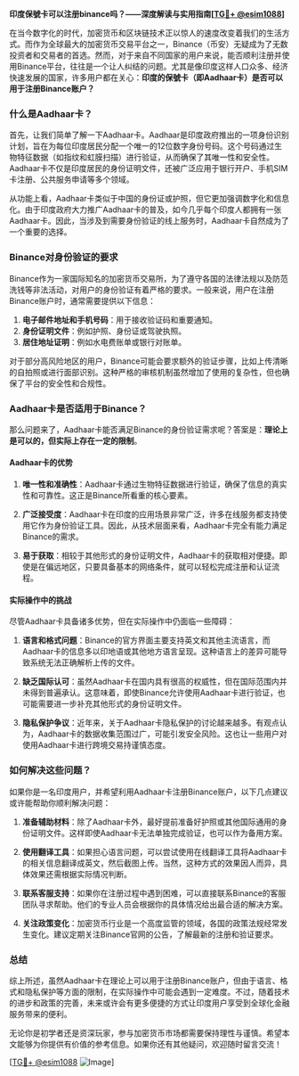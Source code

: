 **印度保號卡可以注册binance吗？——深度解读与实用指南[[TG💪+ @esim1088](https://t.me/s/esim1088)]**

在当今数字化的时代，加密货币和区块链技术正以惊人的速度改变着我们的生活方式。而作为全球最大的加密货币交易平台之一，Binance（币安）无疑成为了无数投资者和交易者的首选。然而，对于来自不同国家的用户来说，能否顺利注册并使用Binance平台，往往是一个让人纠结的问题。尤其是像印度这样人口众多、经济快速发展的国家，许多用户都在关心：**印度的保號卡（即Aadhaar卡）是否可以用于注册Binance账户？**

### 什么是Aadhaar卡？

首先，让我们简单了解一下Aadhaar卡。Aadhaar是印度政府推出的一项身份识别计划，旨在为每位印度居民分配一个唯一的12位数字身份号码。这个号码通过生物特征数据（如指纹和虹膜扫描）进行验证，从而确保了其唯一性和安全性。Aadhaar卡不仅是印度居民的身份证明文件，还被广泛应用于银行开户、手机SIM卡注册、公共服务申请等多个领域。

从功能上看，Aadhaar卡类似于中国的身份证或护照，但它更加强调数字化和信息化。由于印度政府大力推广Aadhaar卡的普及，如今几乎每个印度人都拥有一张Aadhaar卡。因此，当涉及到需要身份验证的线上服务时，Aadhaar卡自然成为了一个重要的选择。

### Binance对身份验证的要求

Binance作为一家国际知名的加密货币交易所，为了遵守各国的法律法规以及防范洗钱等非法活动，对用户的身份验证有着严格的要求。一般来说，用户在注册Binance账户时，通常需要提供以下信息：

1. **电子邮件地址和手机号码**：用于接收验证码和重要通知。
2. **身份证明文件**：例如护照、身份证或驾驶执照。
3. **居住地址证明**：例如水电费账单或银行对账单。

对于部分高风险地区的用户，Binance可能会要求额外的验证步骤，比如上传清晰的自拍照或进行面部识别。这种严格的审核机制虽然增加了使用的复杂性，但也确保了平台的安全性和合规性。

### Aadhaar卡是否适用于Binance？

那么问题来了，Aadhaar卡能否满足Binance的身份验证需求呢？答案是：**理论上是可以的，但实际上存在一定的限制**。

#### Aadhaar卡的优势

1. **唯一性和准确性**：Aadhaar卡通过生物特征数据进行验证，确保了信息的真实性和可靠性。这正是Binance所看重的核心要素。
   
2. **广泛接受度**：Aadhaar卡在印度的应用场景非常广泛，许多在线服务都支持使用它作为身份验证工具。因此，从技术层面来看，Aadhaar卡完全有能力满足Binance的需求。

3. **易于获取**：相较于其他形式的身份证明文件，Aadhaar卡的获取相对便捷。即使是在偏远地区，只要具备基本的网络条件，就可以轻松完成注册和认证流程。

#### 实际操作中的挑战

尽管Aadhaar卡具备诸多优势，但在实际操作中仍面临一些障碍：

1. **语言和格式问题**：Binance的官方界面主要支持英文和其他主流语言，而Aadhaar卡的信息多以印地语或其他地方语言呈现。这种语言上的差异可能导致系统无法正确解析上传的文件。

2. **缺乏国际认可**：虽然Aadhaar卡在国内具有很高的权威性，但在国际范围内并未得到普遍承认。这意味着，即使Binance允许使用Aadhaar卡进行验证，也可能需要进一步补充其他形式的身份证明文件。

3. **隐私保护争议**：近年来，关于Aadhaar卡隐私保护的讨论越来越多。有观点认为，Aadhaar卡的数据收集范围过广，可能引发安全风险。这也让一些用户对使用Aadhaar卡进行跨境交易持谨慎态度。

### 如何解决这些问题？

如果你是一名印度用户，并希望利用Aadhaar卡注册Binance账户，以下几点建议或许能帮助你顺利解决问题：

1. **准备辅助材料**：除了Aadhaar卡外，最好提前准备好护照或其他国际通用的身份证明文件。这样即使Aadhaar卡无法单独完成验证，也可以作为备用方案。

2. **使用翻译工具**：如果担心语言问题，可以尝试使用在线翻译工具将Aadhaar卡的相关信息翻译成英文，然后截图上传。当然，这种方式的效果因人而异，具体效果还需根据实际情况判断。

3. **联系客服支持**：如果你在注册过程中遇到困难，可以直接联系Binance的客服团队寻求帮助。他们的专业人员会根据你的具体情况给出最合适的解决方案。

4. **关注政策变化**：加密货币行业是一个高度监管的领域，各国的政策法规经常发生变化。建议定期关注Binance官网的公告，了解最新的注册和验证要求。

### 总结

综上所述，虽然Aadhaar卡在理论上可以用于注册Binance账户，但由于语言、格式和隐私保护等方面的限制，在实际操作中可能会遇到一定难度。不过，随着技术的进步和政策的完善，未来或许会有更多便捷的方式让印度用户享受到全球化金融服务带来的便利。

无论你是初学者还是资深玩家，参与加密货币市场都需要保持理性与谨慎。希望本文能够为你提供有价值的参考信息。如果你还有其他疑问，欢迎随时留言交流！

[[TG💪+ @esim1088](https://t.me/s/esim1088) ![Image](https://i.postimg.cc/4NQfJmqS/Snipaste-2025-05-13-00-14-12.png)]